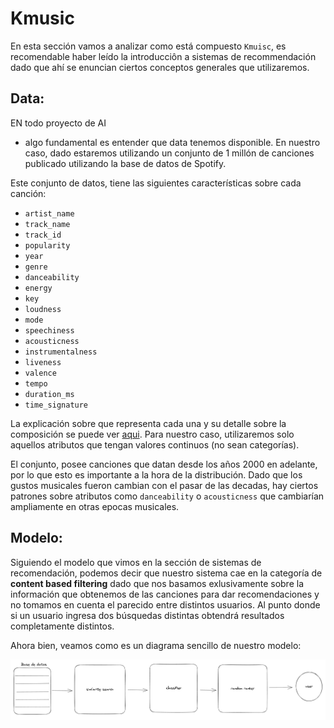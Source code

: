 # **Kmusic**

En esta sección vamos a analizar como está compuesto `Kmuisc`, es recomendable haber leído la
introducciôn a sistemas de recommendación dado que ahí se enuncian ciertos conceptos generales 
que utilizaremos.

## Data:
EN todo proyecto de AI
-  algo fundamental es entender que data tenemos disponible. En nuestro caso,
dado estaremos utilizando un conjunto de 1 millón de canciones publicado utilizando la base de datos 
de Spotify. 

Este conjunto de datos, tiene las siguientes características sobre cada canción:

- `artist_name`
- `track_name`
- `track_id`
- `popularity`
- `year`
- `genre`
- `danceability`
- `energy`
- `key`
- `loudness`
- `mode`
- `speechiness`
- `acousticness`
- `instrumentalness`
- `liveness`
- `valence`
- `tempo`
- `duration_ms`
- `time_signature`

La explicación sobre que representa cada una y su detalle sobre la composición se puede ver [aqui](https://www.kaggle.com/datasets/amitanshjoshi/spotify-1million-tracks/). Para nuestro caso, utilizaremos solo aquellos atributos que tengan valores continuos (no sean categorías).

El conjunto, posee canciones que datan desde los años 2000 en adelante, por lo que esto es importante a la hora de la distribución. Dado que los gustos musicales fueron cambian con el pasar de las decadas, hay ciertos patrones sobre atributos como `danceability` o `acousticness` que cambiarían ampliamente en otras epocas musicales.


## Modelo:

Siguiendo el modelo que vimos en la sección de sistemas de recomendación, podemos decir que nuestro sistema cae en la categoría de **content based filtering** dado que nos basamos exlusivamente sobre la información que obtenemos de las canciones para dar recomendaciones y no tomamos en cuenta el parecido entre distintos usuarios. Al punto donde si un usuario ingresa dos búsquedas distintas obtendrá resultados completamente distintos.

Ahora bien, veamos como es un diagrama sencillo de nuestro modelo:

![kmusic_arc](imgs/kmagic_arc.png)

